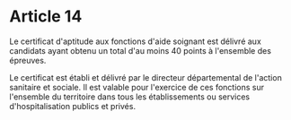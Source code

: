 # Article 14

Le certificat d'aptitude aux fonctions d'aide soignant est délivré aux candidats ayant obtenu un total d'au moins 40 points à l'ensemble des épreuves.

Le certificat est établi et délivré par le directeur départemental de l'action sanitaire et sociale. Il est valable pour l'exercice de ces fonctions sur l'ensemble du territoire dans tous les établissements ou services d'hospitalisation publics et privés.
